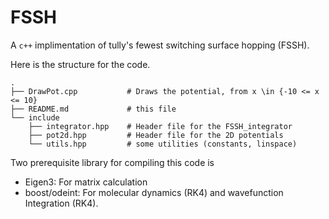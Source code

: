 # FSSH 
A `c++` implimentation of tully's fewest switching surface hopping (FSSH).

Here is the structure for the code.

```
.
├── DrawPot.cpp           # Draws the potential, from x \in {-10 <= x <= 10}
├── README.md             # this file
└── include
    ├── integrator.hpp    # Header file for the FSSH_integrator
    ├── pot2d.hpp         # Header file for the 2D potentials
    └── utils.hpp         # some utilities (constants, linspace)
```

Two prerequisite library for compiling this code is

* Eigen3: For matrix calculation
* boost/odeint: For molecular dynamics (RK4) and wavefunction Integration (RK4).
